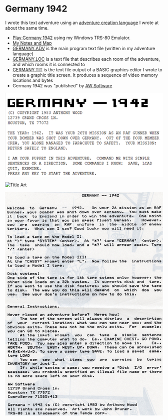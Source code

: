 # Germany 1942
I wrote this text adventure using an [adventure creation language](./../micro-adventure-language/readme.md) I wrote at about the same time. 

   - [Play Germany 1942](./../../windows/trs-80-emulator/AWSoftware.exe) using my Windows TRS-80 Emulator.
   - [My Notes and Map](./../../scans/germany-1940-notes.jpg)
   - [GERMANY.ADV](GERMANY.ADV) is the main program text file (written in my adventure language)
   - [GERMANY.LOC](GERMANY.LOC) is a text file that describes each room of the adventure, and which rooms it is connected to
   - [GERMANY.TIT](GERMANY.TIT) is the text file output of a BASIC graphics editor I wrote to create a graphic title screen.  It produces a sequence of video memory locations and bytes
   - Germany 1942 was "published" by [AW Software](./../../awsoftware/readme.md)

![Title Screenshot](germany-1942-title-screenshot.png)


![Title Art](./../../scans/germany-1942-frontcover.jpg)


![Instructions](./../../scans/germany-1942-instructions.jpg)

